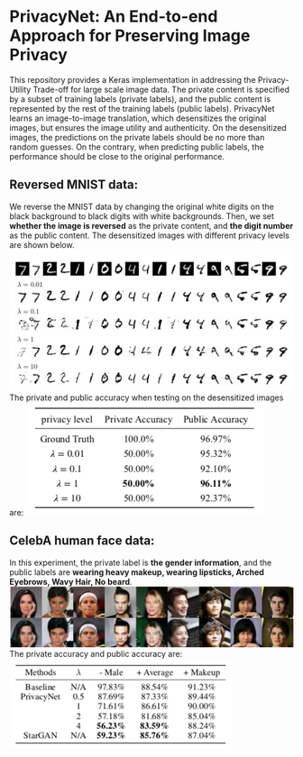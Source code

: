 # PrivacyNet: An End-to-end Approach for Preserving Image Privacy
This repository provides a Keras implementation in addressing the Privacy-Utility Trade-off for large scale image data.
The private content is specified by a subset of training labels (private labels), and the public content is represented
by the rest of the training labels (public labels).
PrivacyNet learns an image-to-image translation, which desensitizes the original images, but ensures the image utility
and authenticity. On the desensitized images, the predictions on the private labels should be no more than random guesses.
On the contrary, when predicting public labels, the performance should be close to the original performance.
## Reversed MNIST data:
We reverse the MNIST data by changing the original white digits on the black background to black digits with white backgrounds.
Then, we set **whether the image is reversed** as the private content, and **the digit number** as the public content.
The desensitized images with different privacy levels are shown below.
![alt text](/privacynet_images/reversed_mnist_privacynet.png)
The private and public accuracy when testing on the desensitized images are:
![alt text](/privacynet_images/reversed_mnist_accuracy.png)

## CelebA human face data:
In this experiment, the private label is **the gender information**, and the public labels are **wearing heavy makeup,
wearing lipsticks, Arched Eyebrows, Wavy Hair, No beard**.
![alt text](/privacynet_images/new_celeba.png)
The private accuracy and public accuracy are:
![alt text](/privacynet_images/celeba_accuracy.png)